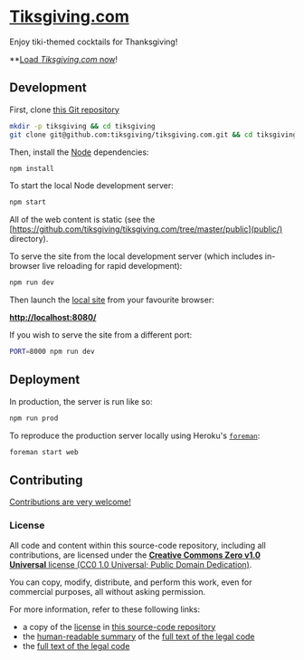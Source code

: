 # [Tiksgiving.com](https://tiksgiving.com/)

Enjoy tiki-themed cocktails for Thanksgiving!

**[Load _Tiksgiving.com_ now](https://tiksgiving.com/)!


## Development

First, clone [this Git repository](https://github.com/tiksgiving/tiksgiving.com)

```sh
mkdir -p tiksgiving && cd tiksgiving
git clone git@github.com:tiksgiving/tiksgiving.com.git && cd tiksgiving.com
```

Then, install the [Node](https://nodejs.org/en/download/) dependencies:

```sh
npm install
```

To start the local Node development server:

```sh
npm start
```

All of the web content is static (see the [https://github.com/tiksgiving/tiksgiving.com/tree/master/public](public/) directory).

To serve the site from the local development server (which includes in-browser live reloading for rapid development):

```sh
npm run dev
```

Then launch the [local site](http://localhost:8080/) from your favourite browser:

[__http://localhost:8080/__](http://localhost:8080/)

If you wish to serve the site from a different port:

```sh
PORT=8000 npm run dev
```


## Deployment

In production, the server is run like so:

```sh
npm run prod
```

To reproduce the production server locally using Heroku's [`foreman`](https://devcenter.heroku.com/articles/procfile):

```sh
foreman start web
```


## Contributing

[Contributions are very welcome!](CONTRIBUTING.md)


### License

All code and content within this source-code repository, including all contributions, are licensed under the [**Creative Commons Zero v1.0 Universal** license (CC0 1.0 Universal; Public Domain Dedication)](LICENSE.md).

You can copy, modify, distribute, and perform this work, even for commercial purposes, all without asking permission.

For more information, refer to these following links:

* a copy of the [license](LICENSE.md) in [this source-code repository](https://github.com/tiksgiving/tiksgiving.com)
* the [human-readable summary](https://creativecommons.org/publicdomain/zero/1.0/) of the [full text of the legal code](https://creativecommons.org/publicdomain/zero/1.0/legalcode)
* the [full text of the legal code](https://creativecommons.org/publicdomain/zero/1.0/legalcode)
